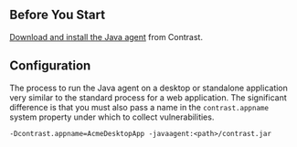 <!--
title: "How To Run The Java Agent On A Desktop Or Standalone App"
description: "Instructions for running Java agent on desktop or standalone app"
tags: "java agent desktop configuration"
-->

## Before You Start

[Download and install the Java agent](installation-javastandard.html) from Contrast.

## Configuration 

The process to run the Java agent on a desktop or standalone application very similar to the standard process for a web application. The significant difference is that you must also pass a name in the `contrast.appname` system property under which to collect vulnerabilities.

```
-Dcontrast.appname=AcmeDesktopApp -javaagent:<path>/contrast.jar
```
